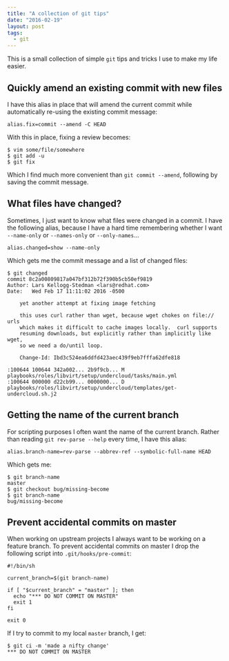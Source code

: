 ```yaml
---
title: "A collection of git tips"
date: "2016-02-19"
layout: post
tags:
  - git
---
```


This is a small collection of simple `git` tips and tricks I use to
make my life easier.

## Quickly amend an existing commit with new files

I have this alias in place that will amend the current commit while
automatically re-using the existing commit message:

    alias.fix=commit --amend -C HEAD

With this in place, fixing a review becomes:

    $ vim some/file/somewhere
    $ git add -u
    $ git fix

Which I find much more convenient than `git commit --amend`, following
by saving the commit message.

## What files have changed?

Sometimes, I just want to know what files were changed in a commit.  I
have the following alias, because I have a hard time remembering
whether I want `--name-only` or `--names-only` or `--only-names`...

    alias.changed=show --name-only

Which gets me the commit message and a list of changed files:

    $ git changed
    commit 8c2a00809817a047bf312b72f390b5cb50ef9819
    Author: Lars Kellogg-Stedman <lars@redhat.com>
    Date:   Wed Feb 17 11:11:02 2016 -0500

        yet another attempt at fixing image fetching
        
        this uses curl rather than wget, because wget chokes on file:// urls
        which makes it difficult to cache images locally.  curl supports
        resuming downloads, but explicitly rather than implicitly like wget,
        so we need a do/until loop.
        
        Change-Id: Ibd3c524ea6ddfd423aec439f9eb7fffa62dfe818

    :100644 100644 342a002... 2b9f9cb... M  playbooks/roles/libvirt/setup/undercloud/tasks/main.yml
    :100644 000000 d22cb99... 0000000... D  playbooks/roles/libvirt/setup/undercloud/templates/get-undercloud.sh.j2

## Getting the name of the current branch

For scripting purposes I often want the name of the current branch.
Rather than reading `git rev-parse --help` every time, I have this
alias:

    alias.branch-name=rev-parse --abbrev-ref --symbolic-full-name HEAD

Which gets me:

    $ git branch-name
    master
    $ git checkout bug/missing-become
    $ git branch-name
    bug/missing-become

## Prevent accidental commits on master

When working on upstream projects I always want to be working on a
feature branch.  To prevent accidental commits on master I drop the
following script into `.git/hooks/pre-commit`:

    #!/bin/sh

    current_branch=$(git branch-name)

    if [ "$current_branch" = "master" ]; then
      echo "*** DO NOT COMMIT ON MASTER"
      exit 1
    fi

    exit 0

If I try to commit to my local `master` branch, I get:

    $ git ci -m 'made a nifty change'
    *** DO NOT COMMIT ON MASTER

